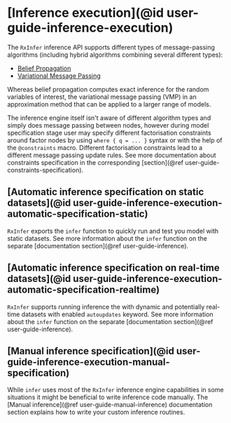# [Inference execution](@id user-guide-inference-execution)

The `RxInfer` inference API supports different types of message-passing algorithms (including hybrid algorithms combining several different types):

- [Belief Propagation](https://en.wikipedia.org/wiki/Belief_propagation)
- [Variational Message Passing](https://en.wikipedia.org/wiki/Variational_message_passing)

Whereas belief propagation computes exact inference for the random variables of interest, the variational message passing (VMP) in an approximation method that can be applied to a larger range of models.

The inference engine itself isn't aware of different algorithm types and simply does message passing between nodes, however during model specification stage user may specify different factorisation constraints around factor nodes by using `where { q = ... }` syntax or with the help of the `@constraints` macro. Different factorisation constraints lead to a different message passing update rules. See more documentation about constraints specification in the corresponding [section](@ref user-guide-constraints-specification).

## [Automatic inference specification on static datasets](@id user-guide-inference-execution-automatic-specification-static)

`RxInfer` exports the `infer` function to quickly run and test you model with static datasets. See more information about the `infer` function on the separate [documentation section](@ref user-guide-inference). 

## [Automatic inference specification on real-time datasets](@id user-guide-inference-execution-automatic-specification-realtime)

`RxInfer` supports running inference the with dynamic and potentially real-time datasets with enabled `autoupdates` keyword. See more information about the `infer` function on the separate [documentation section](@ref user-guide-inference). 

## [Manual inference specification](@id user-guide-inference-execution-manual-specification)

While `infer` uses most of the `RxInfer` inference engine capabilities in some situations it might be beneficial to write inference code manually. The [Manual inference](@ref user-guide-manual-inference) documentation section explains how to write your custom inference routines.